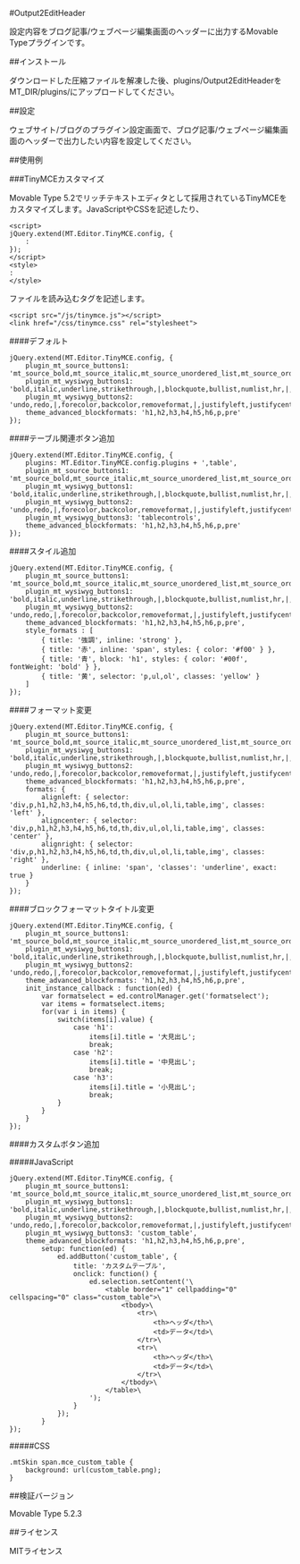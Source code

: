 #Output2EditHeader

設定内容をブログ記事/ウェブページ編集画面のヘッダーに出力するMovable Typeプラグインです。

##インストール

ダウンロードした圧縮ファイルを解凍した後、plugins/Output2EditHeaderをMT_DIR/plugins/にアップロードしてください。

##設定

ウェブサイト/ブログのプラグイン設定画面で、ブログ記事/ウェブページ編集画面のヘッダーで出力したい内容を設定してください。

##使用例

###TinyMCEカスタマイズ

Movable Type 5.2でリッチテキストエディタとして採用されているTinyMCEをカスタマイズします。JavaScriptやCSSを記述したり、

    <script>
    jQuery.extend(MT.Editor.TinyMCE.config, {
        :
    });
    </script>
    <style>
    :
    </style>

ファイルを読み込むタグを記述します。

    <script src="/js/tinymce.js"></script>
    <link href="/css/tinymce.css" rel="stylesheet">

####デフォルト

    jQuery.extend(MT.Editor.TinyMCE.config, {
        plugin_mt_source_buttons1: 'mt_source_bold,mt_source_italic,mt_source_unordered_list,mt_source_ordered_list,mt_source_list_item,|,mt_source_link,mt_insert_file,mt_insert_image,|,mt_fullscreen',
        plugin_mt_wysiwyg_buttons1: 'bold,italic,underline,strikethrough,|,blockquote,bullist,numlist,hr,|,link,unlink,|,mt_insert_html,mt_insert_file,mt_insert_image',
        plugin_mt_wysiwyg_buttons2: 'undo,redo,|,forecolor,backcolor,removeformat,|,justifyleft,justifycenter,justifyright,indent,outdent,|,formatselect,|,mt_fullscreen',
        theme_advanced_blockformats: 'h1,h2,h3,h4,h5,h6,p,pre'
    });

####テーブル関連ボタン追加

    jQuery.extend(MT.Editor.TinyMCE.config, {
        plugins: MT.Editor.TinyMCE.config.plugins + ',table',
        plugin_mt_source_buttons1: 'mt_source_bold,mt_source_italic,mt_source_unordered_list,mt_source_ordered_list,mt_source_list_item,|,mt_source_link,mt_insert_file,mt_insert_image,|,mt_fullscreen',
        plugin_mt_wysiwyg_buttons1: 'bold,italic,underline,strikethrough,|,blockquote,bullist,numlist,hr,|,link,unlink,|,mt_insert_html,mt_insert_file,mt_insert_image',
        plugin_mt_wysiwyg_buttons2: 'undo,redo,|,forecolor,backcolor,removeformat,|,justifyleft,justifycenter,justifyright,indent,outdent,|,formatselect,|,mt_fullscreen',
        plugin_mt_wysiwyg_buttons3: 'tablecontrols',
        theme_advanced_blockformats: 'h1,h2,h3,h4,h5,h6,p,pre'
    });

####スタイル追加

    jQuery.extend(MT.Editor.TinyMCE.config, {
        plugin_mt_source_buttons1: 'mt_source_bold,mt_source_italic,mt_source_unordered_list,mt_source_ordered_list,mt_source_list_item,|,mt_source_link,mt_insert_file,mt_insert_image,|,mt_fullscreen',
        plugin_mt_wysiwyg_buttons1: 'bold,italic,underline,strikethrough,|,blockquote,bullist,numlist,hr,|,link,unlink,|,mt_insert_html,mt_insert_file,mt_insert_image',
        plugin_mt_wysiwyg_buttons2: 'undo,redo,|,forecolor,backcolor,removeformat,|,justifyleft,justifycenter,justifyright,indent,outdent,|,formatselect,|,mt_fullscreen',
        theme_advanced_blockformats: 'h1,h2,h3,h4,h5,h6,p,pre',
        style_formats : [
            { title: '強調', inline: 'strong' },
            { title: '赤', inline: 'span', styles: { color: '#f00' } },
            { title: '青', block: 'h1', styles: { color: '#00f', fontWeight: 'bold' } },
            { title: '黄', selector: 'p,ul,ol', classes: 'yellow' }
        ]
    });

####フォーマット変更

    jQuery.extend(MT.Editor.TinyMCE.config, {
        plugin_mt_source_buttons1: 'mt_source_bold,mt_source_italic,mt_source_unordered_list,mt_source_ordered_list,mt_source_list_item,|,mt_source_link,mt_insert_file,mt_insert_image,|,mt_fullscreen',
        plugin_mt_wysiwyg_buttons1: 'bold,italic,underline,strikethrough,|,blockquote,bullist,numlist,hr,|,link,unlink,|,mt_insert_html,mt_insert_file,mt_insert_image',
        plugin_mt_wysiwyg_buttons2: 'undo,redo,|,forecolor,backcolor,removeformat,|,justifyleft,justifycenter,justifyright,indent,outdent,|,formatselect,|,mt_fullscreen',
        theme_advanced_blockformats: 'h1,h2,h3,h4,h5,h6,p,pre',
        formats: {
            alignleft: { selector: 'div,p,h1,h2,h3,h4,h5,h6,td,th,div,ul,ol,li,table,img', classes: 'left' },
            aligncenter: { selector: 'div,p,h1,h2,h3,h4,h5,h6,td,th,div,ul,ol,li,table,img', classes: 'center' },
            alignright: { selector: 'div,p,h1,h2,h3,h4,h5,h6,td,th,div,ul,ol,li,table,img', classes: 'right' },
            underline: { inline: 'span', 'classes': 'underline', exact: true }
        }
    });

####ブロックフォーマットタイトル変更

    jQuery.extend(MT.Editor.TinyMCE.config, {
        plugin_mt_source_buttons1: 'mt_source_bold,mt_source_italic,mt_source_unordered_list,mt_source_ordered_list,mt_source_list_item,|,mt_source_link,mt_insert_file,mt_insert_image,|,mt_fullscreen',
        plugin_mt_wysiwyg_buttons1: 'bold,italic,underline,strikethrough,|,blockquote,bullist,numlist,hr,|,link,unlink,|,mt_insert_html,mt_insert_file,mt_insert_image',
        plugin_mt_wysiwyg_buttons2: 'undo,redo,|,forecolor,backcolor,removeformat,|,justifyleft,justifycenter,justifyright,indent,outdent,|,formatselect,|,mt_fullscreen',
        theme_advanced_blockformats: 'h1,h2,h3,h4,h5,h6,p,pre',
        init_instance_callback : function(ed) {
            var formatselect = ed.controlManager.get('formatselect');
            var items = formatselect.items;
            for(var i in items) {
                switch(items[i].value) {
                    case 'h1':
                        items[i].title = '大見出し';
                        break;
                    case 'h2':
                        items[i].title = '中見出し';
                        break;
                    case 'h3':
                        items[i].title = '小見出し';
                        break;
                }
            }
        }
    });

####カスタムボタン追加

#####JavaScript

    jQuery.extend(MT.Editor.TinyMCE.config, {
        plugin_mt_source_buttons1: 'mt_source_bold,mt_source_italic,mt_source_unordered_list,mt_source_ordered_list,mt_source_list_item,|,mt_source_link,mt_insert_file,mt_insert_image,|,mt_fullscreen',
        plugin_mt_wysiwyg_buttons1: 'bold,italic,underline,strikethrough,|,blockquote,bullist,numlist,hr,|,link,unlink,|,mt_insert_html,mt_insert_file,mt_insert_image',
        plugin_mt_wysiwyg_buttons2: 'undo,redo,|,forecolor,backcolor,removeformat,|,justifyleft,justifycenter,justifyright,indent,outdent,|,formatselect,|,mt_fullscreen',
        plugin_mt_wysiwyg_buttons3: 'custom_table',
        theme_advanced_blockformats: 'h1,h2,h3,h4,h5,h6,p,pre',
            setup: function(ed) {
                ed.addButton('custom_table', {
                    title: 'カスタムテーブル',
                    onclick: function() {
                        ed.selection.setContent('\
                            <table border="1" cellpadding="0" cellspacing="0" class="custom_table">\
                                <tbody>\
                                    <tr>\
                                        <th>ヘッダ</th>\
                                        <td>データ</td>\
                                    </tr>\
                                    <tr>\
                                        <th>ヘッダ</th>\
                                        <td>データ</td>\
                                    </tr>\
                                </tbody>\
                            </table>\
                        ');
                    }
                });
            }
    });

#####CSS

    .mtSkin span.mce_custom_table {
        background: url(custom_table.png);
    }

##検証バージョン

Movable Type 5.2.3

##ライセンス

MITライセンス
